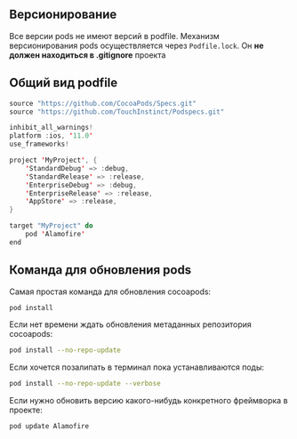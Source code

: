 ## Версионирование

Все версии pods не имеют версий в podfile. Механизм версионирования pods осуществляется через `Podfile.lock`. Он **не должен находиться в .gitignore** проекта

## Общий вид podfile

```swift
source "https://github.com/CocoaPods/Specs.git"
source "https://github.com/TouchInstinct/Podspecs.git"

inhibit_all_warnings!
platform :ios, '11.0'
use_frameworks!

project 'MyProject', {
    'StandardDebug' => :debug,
    'StandardRelease' => :release,
    'EnterpriseDebug' => :debug,
    'EnterpriseRelease' => :release,
    'AppStore' => :release,
}

target "MyProject" do
    pod 'Alamofire'
end
```

## Команда для обновления pods

Самая простая команда для обновления cocoapods:

```sh
pod install
```

Если нет времени ждать обновления метаданных репозитория cocoapods:

```sh
pod install --no-repo-update
```

Если хочется позалипать в терминал пока устанавливаются поды:

```sh
pod install --no-repo-update --verbose
```

Если нужно обновить версию какого-нибудь конкретного фреймворка в проекте:

```sh
pod update Alamofire
```